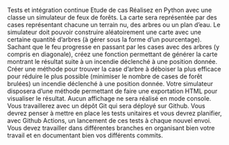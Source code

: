 Tests et intégration continue
Etude de cas
Réalisez en Python avec une classe un simulateur de feux de forêts. La carte sera représentée par des cases représentant
chacune un terrain nu, des arbres ou un plan d’eau.
Le simulateur doit pouvoir construire aléatoirement une carte avec une certaine quantité d’arbres (à gérer sous la forme
d’un pourcentage).
Sachant que le feu progresse en passant par les cases avec des arbres (y compris en diagonale), créez une fonction
permettant de générer la carte montrant le résultat suite à un incendie déclenché à une position donnée.
Créer une méthode pour trouver la case d’arbre à déboiser la plus efficace pour réduire le plus possible (minimiser le
nombre de cases de forêt brulées) un incendie déclenché à une position donnée.
Votre simulateur disposera d’une méthode permettant de faire une exportation HTML pour visualiser le résultat. Aucun
affichage ne sera réalisé en mode console.
Vous travaillerez avec un dépôt Git qui sera déployé sur Github. Vous devrez penser à mettre en place les tests unitaires
et vous devrez planifier, avec Github Actions, un lancement de ces tests à chaque nouvel envoi. Vous devez travailler
dans différentes branches en organisant bien votre travail et en documentant bien vos différents commits.